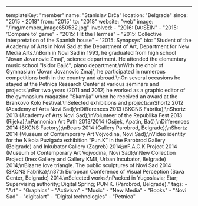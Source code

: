 ---
  templateKey: "member"
  name: "Stanislav Drča"
  location: "Belgrade"
  since: "2015 - 2018"
  from: "2015"
  to: "2018"
  website: "web"
  image: "/img/member_image650532.jpg"
  involved: 
    - "2016: DA:SEIN"
    - "2015: ‘Compare to’ game"
    - "2015: Hit the Hermes"
    - "2015: Collective interpretation of the Spanish house"
    - "2015: Synapsys"
  bio: "Student of the Academy of Arts in Novi Sad at the Department of Art, Department for New Media Arts.\nBorn in Novi Sad in 1993, he graduated from high school \"Jovan Jovanovic Zmaj\", science department. He attended the elementary music school \"Isidor Bajić\", piano department.\nWith the choir of Gymnasium \"Jovan Jovanovic Zmaj\", he participated in numerous competitions both in the country and abroad.\nOn several occasions he stayed at the Petnica Research Center at various seminars and projects.\nFor two years (2011 and 2012) he worked as a graphic editor of the gymnasium magazine \"Skamija\" when he received an award at the Brankovo ​​Kolo Festival.\nSelected exhibitions and projects:\nShortz 2012 (Academy of Arts Novi Sad);\nDifferences 2013 (SKCNS Fabrika);\nShortz 2013 (Academy of Arts Novi Sad);\nVolunteer of the Republika Fest 2013 (Rijeka);\nPannonian Art Path 2013/2014 (Osijek, Apatin, Bač);\nDifferences 2014 (SKCNS Factory);\nBears 2014 (Gallery Parobrod, Belgrade);\nShortz 2014 (Museum of Contemporary Art Vojvodina, Novi Sad);\nVideo identity for the Nikola Puzigaća exhibition “Pun.K” in the Parobrod Gallery (Belgrade) and Inkubator Gallery (Zagreb) 2014;\nF.A.C.K Project 2014 (Museum of Contemporary Art Vojvodina, Novi Sad);\nNew Collection Project (Inex Gallery and Gallery KM8, Urban Incubator, Belgrade) 2014;\nBizarre love triangle. The public sculptures of Novi Sad 2014 (SKCNS Fabrika);\n37th European Conference of Visual Perception (Sava Center, Belgrade) 2014.\nSelected works:\nPacked in Yugoslavia; Etar; Supervising authority; Digital Spring; PUN K. (Parobrod, Belgrade)."
  tags: 
    - "Art"
    - "Graphics"
    - "Activism"
    - "Music"
    - "New Media"
    - "Books"
    - "Novi Sad"
    - "digitalart"
    - "Digital technologies"
    - "Petnica"
